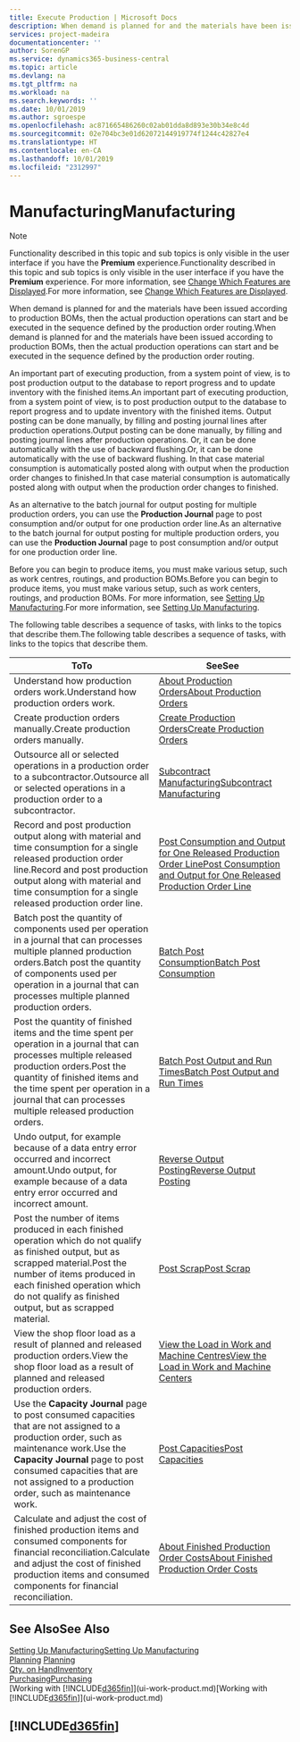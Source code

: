 ```yaml
---
title: Execute Production | Microsoft Docs
description: When demand is planned for and the materials have been issued according to production BOMs, then the actual production operations can start and be executed in the sequence defined by the production order routing.
services: project-madeira
documentationcenter: ''
author: SorenGP
ms.service: dynamics365-business-central
ms.topic: article
ms.devlang: na
ms.tgt_pltfrm: na
ms.workload: na
ms.search.keywords: ''
ms.date: 10/01/2019
ms.author: sgroespe
ms.openlocfilehash: ac871665486260c02ab01dda8d893e30b34e8c4d
ms.sourcegitcommit: 02e704bc3e01d62072144919774f1244c42827e4
ms.translationtype: HT
ms.contentlocale: en-CA
ms.lasthandoff: 10/01/2019
ms.locfileid: "2312997"
---
```

# <a name="manufacturing"></a><span data-ttu-id="edd78-103">Manufacturing</span><span class="sxs-lookup"><span data-stu-id="edd78-103">Manufacturing</span></span>
> [!NOTE]
> <span data-ttu-id="edd78-104">Functionality described in this topic and sub topics is only visible in the user interface if you have the **Premium** experience.</span><span class="sxs-lookup"><span data-stu-id="edd78-104">Functionality described in this topic and sub topics is only visible in the user interface if you have the **Premium** experience.</span></span> <span data-ttu-id="edd78-105">For more information, see [Change Which Features are Displayed](ui-experiences.md).</span><span class="sxs-lookup"><span data-stu-id="edd78-105">For more information, see [Change Which Features are Displayed](ui-experiences.md).</span></span>

<span data-ttu-id="edd78-106">When demand is planned for and the materials have been issued according to production BOMs, then the actual production operations can start and be executed in the sequence defined by the production order routing.</span><span class="sxs-lookup"><span data-stu-id="edd78-106">When demand is planned for and the materials have been issued according to production BOMs, then the actual production operations can start and be executed in the sequence defined by the production order routing.</span></span>  

<span data-ttu-id="edd78-107">An important part of executing production, from a system point of view, is to post production output to the database to report progress and to update inventory with the finished items.</span><span class="sxs-lookup"><span data-stu-id="edd78-107">An important part of executing production, from a system point of view, is to post production output to the database to report progress and to update inventory with the finished items.</span></span> <span data-ttu-id="edd78-108">Output posting can be done manually, by filling and posting journal lines after production operations.</span><span class="sxs-lookup"><span data-stu-id="edd78-108">Output posting can be done manually, by filling and posting journal lines after production operations.</span></span> <span data-ttu-id="edd78-109">Or, it can be done automatically with the use of backward flushing.</span><span class="sxs-lookup"><span data-stu-id="edd78-109">Or, it can be done automatically with the use of backward flushing.</span></span> <span data-ttu-id="edd78-110">In that case material consumption is automatically posted along with output when the production order changes to finished.</span><span class="sxs-lookup"><span data-stu-id="edd78-110">In that case material consumption is automatically posted along with output when the production order changes to finished.</span></span>  

<span data-ttu-id="edd78-111">As an alternative to the batch journal for output posting for multiple production orders, you can use the **Production Journal** page to post consumption and/or output for one production order line.</span><span class="sxs-lookup"><span data-stu-id="edd78-111">As an alternative to the batch journal for output posting for multiple production orders, you can use the **Production Journal** page to post consumption and/or output for one production order line.</span></span>

<span data-ttu-id="edd78-112">Before you can begin to produce items, you must make various setup, such as work centres, routings, and production BOMs.</span><span class="sxs-lookup"><span data-stu-id="edd78-112">Before you can begin to produce items, you must make various setup, such as work centers, routings, and production BOMs.</span></span> <span data-ttu-id="edd78-113">For more information, see [Setting Up Manufacturing](production-configure-production-processes.md).</span><span class="sxs-lookup"><span data-stu-id="edd78-113">For more information, see [Setting Up Manufacturing](production-configure-production-processes.md).</span></span>

<span data-ttu-id="edd78-114">The following table describes a sequence of tasks, with links to the topics that describe them.</span><span class="sxs-lookup"><span data-stu-id="edd78-114">The following table describes a sequence of tasks, with links to the topics that describe them.</span></span>   

|<span data-ttu-id="edd78-115">**To**</span><span class="sxs-lookup"><span data-stu-id="edd78-115">**To**</span></span>|<span data-ttu-id="edd78-116">**See**</span><span class="sxs-lookup"><span data-stu-id="edd78-116">**See**</span></span>|  
|------------|-------------|  
|<span data-ttu-id="edd78-117">Understand how production orders work.</span><span class="sxs-lookup"><span data-stu-id="edd78-117">Understand how production orders work.</span></span>|[<span data-ttu-id="edd78-118">About Production Orders</span><span class="sxs-lookup"><span data-stu-id="edd78-118">About Production Orders</span></span>](production-about-production-orders.md)|
|<span data-ttu-id="edd78-119">Create production orders manually.</span><span class="sxs-lookup"><span data-stu-id="edd78-119">Create production orders manually.</span></span>|[<span data-ttu-id="edd78-120">Create Production Orders</span><span class="sxs-lookup"><span data-stu-id="edd78-120">Create Production Orders</span></span>](production-how-to-create-production-orders.md)|
|<span data-ttu-id="edd78-121">Outsource all or selected operations in a production order to a subcontractor.</span><span class="sxs-lookup"><span data-stu-id="edd78-121">Outsource all or selected operations in a production order to a subcontractor.</span></span>|[<span data-ttu-id="edd78-122">Subcontract Manufacturing</span><span class="sxs-lookup"><span data-stu-id="edd78-122">Subcontract Manufacturing</span></span>](production-how-to-subcontract-manufacturing.md)|
|<span data-ttu-id="edd78-123">Record and post production output along with material and time consumption for a single released production order line.</span><span class="sxs-lookup"><span data-stu-id="edd78-123">Record and post production output along with material and time consumption for a single released production order line.</span></span>|[<span data-ttu-id="edd78-124">Post Consumption and Output for One Released Production Order Line</span><span class="sxs-lookup"><span data-stu-id="edd78-124">Post Consumption and Output for One Released Production Order Line</span></span>](production-how-to-register-consumption-and-output.md)|  
|<span data-ttu-id="edd78-125">Batch post the quantity of components used per operation in a journal that can processes multiple planned production orders.</span><span class="sxs-lookup"><span data-stu-id="edd78-125">Batch post the quantity of components used per operation in a journal that can processes multiple planned production orders.</span></span>|[<span data-ttu-id="edd78-126">Batch Post Consumption</span><span class="sxs-lookup"><span data-stu-id="edd78-126">Batch Post Consumption</span></span>](production-how-to-post-consumption.md)|
|<span data-ttu-id="edd78-127">Post the quantity of finished items and the time spent per operation in a journal that can processes multiple released production orders.</span><span class="sxs-lookup"><span data-stu-id="edd78-127">Post the quantity of finished items and the time spent per operation in a journal that can processes multiple released production orders.</span></span>|[<span data-ttu-id="edd78-128">Batch Post Output and Run Times</span><span class="sxs-lookup"><span data-stu-id="edd78-128">Batch Post Output and Run Times</span></span>](production-how-to-post-output-quantity.md)|
|<span data-ttu-id="edd78-129">Undo output, for example because of a data entry error occurred and incorrect amount.</span><span class="sxs-lookup"><span data-stu-id="edd78-129">Undo output, for example because of a data entry error occurred and incorrect amount.</span></span>  |[<span data-ttu-id="edd78-130">Reverse Output Posting</span><span class="sxs-lookup"><span data-stu-id="edd78-130">Reverse Output Posting</span></span>](production-how-to-reverse-output-posting.md)|  
|<span data-ttu-id="edd78-131">Post the number of items produced in each finished operation which do not qualify as finished output, but as scrapped material.</span><span class="sxs-lookup"><span data-stu-id="edd78-131">Post the number of items produced in each finished operation which do not qualify as finished output, but as scrapped material.</span></span>|[<span data-ttu-id="edd78-132">Post Scrap</span><span class="sxs-lookup"><span data-stu-id="edd78-132">Post Scrap</span></span>](production-how-to-post-scrap.md)|
|<span data-ttu-id="edd78-133">View the shop floor load as a result of planned and released production orders.</span><span class="sxs-lookup"><span data-stu-id="edd78-133">View the shop floor load as a result of planned and released production orders.</span></span>|[<span data-ttu-id="edd78-134">View the Load in Work and Machine Centres</span><span class="sxs-lookup"><span data-stu-id="edd78-134">View the Load in Work and Machine Centers</span></span>](production-how-to-view-the-load-on-work-centers.md)|      
|<span data-ttu-id="edd78-135">Use the **Capacity Journal** page to post consumed capacities that are not assigned to a production order, such as maintenance work.</span><span class="sxs-lookup"><span data-stu-id="edd78-135">Use the **Capacity Journal** page to post consumed capacities that are not assigned to a production order, such as maintenance work.</span></span>|[<span data-ttu-id="edd78-136">Post Capacities</span><span class="sxs-lookup"><span data-stu-id="edd78-136">Post Capacities</span></span>](production-how-to-post-capacities.md)|  
|<span data-ttu-id="edd78-137">Calculate and adjust the cost of finished production items and consumed components for financial reconciliation.</span><span class="sxs-lookup"><span data-stu-id="edd78-137">Calculate and adjust the cost of finished production items and consumed components for financial reconciliation.</span></span>|[<span data-ttu-id="edd78-138">About Finished Production Order Costs</span><span class="sxs-lookup"><span data-stu-id="edd78-138">About Finished Production Order Costs</span></span>](finance-about-finished-production-order-costs.md)|  

## <a name="see-also"></a><span data-ttu-id="edd78-139">See Also</span><span class="sxs-lookup"><span data-stu-id="edd78-139">See Also</span></span>  
[<span data-ttu-id="edd78-140">Setting Up Manufacturing</span><span class="sxs-lookup"><span data-stu-id="edd78-140">Setting Up Manufacturing</span></span>](production-configure-production-processes.md)  
<span data-ttu-id="edd78-141">[Planning](production-planning.md)    </span><span class="sxs-lookup"><span data-stu-id="edd78-141">[Planning](production-planning.md)    </span></span>  
[<span data-ttu-id="edd78-142">Qty. on Hand</span><span class="sxs-lookup"><span data-stu-id="edd78-142">Inventory</span></span>](inventory-manage-inventory.md)  
[<span data-ttu-id="edd78-143">Purchasing</span><span class="sxs-lookup"><span data-stu-id="edd78-143">Purchasing</span></span>](purchasing-manage-purchasing.md)  
<span data-ttu-id="edd78-144">[Working with [!INCLUDE[d365fin](includes/d365fin_md.md)]](ui-work-product.md)</span><span class="sxs-lookup"><span data-stu-id="edd78-144">[Working with [!INCLUDE[d365fin](includes/d365fin_md.md)]](ui-work-product.md)</span></span>

## [!INCLUDE[d365fin](includes/free_trial_md.md)]  
